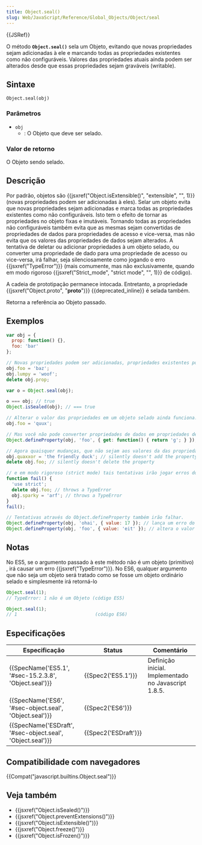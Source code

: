 ```yaml
---
title: Object.seal()
slug: Web/JavaScript/Reference/Global_Objects/Object/seal
---
```

{{JSRef}}

O método **`Object.seal()`** sela um Objeto, evitando que novas propriedades sejam adicionadas à ele e marcando todas as propriedades existentes como não configuráveis. Valores das propriedades atuais ainda podem ser alterados desde que essas propriedades sejam graváveis (writable).

## Sintaxe

```
Object.seal(obj)
```

### Parâmetros

- `obj`
  - : O Objeto que deve ser selado.

### Valor de retorno

O Objeto sendo selado.

## Descrição

Por padrão, objetos são {{jsxref("Object.isExtensible()", "extensible", "", 1)}} (novas propriedades podem ser adicionadas à eles). Selar um objeto evita que novas propriedades sejam adicionadas e marca todas as propriedades existentes como não configuráveis. Isto tem o efeito de tornar as propriedades no objeto fixas e imutáveis. Tornando todas as propriedades não configuráveis também evita que as mesmas sejam convertidas de propriedades de dados para propriedades de acesso e vice-versa, mas não evita que os valores das propriedades de dados sejam alterados. A tentativa de deletar ou adicionar propriedades à um objeto selado, ou converter uma propriedade de dado para uma propriedade de acesso ou vice-versa, irá falhar, seja silenciosamente como jogando o erro {{jsxref("TypeError")}} (mais comumente, mas não exclusivamente, quando em modo rigoroso {{jsxref("Strict_mode", "strict mode", "", 1)}} de código).

A cadeia de prototipação permanece intocada. Entretanto, a propriedade {{jsxref("Object.proto", "__proto__")}} {{deprecated_inline}} é selada também.

Retorna a referência ao Objeto passado.

## Exemplos

```js
var obj = {
  prop: function() {},
  foo: 'bar'
};

// Novas propriedades podem ser adicionadas, propriedades existentes podem ser alteradas ou removidas.
obj.foo = 'baz';
obj.lumpy = 'woof';
delete obj.prop;

var o = Object.seal(obj);

o === obj; // true
Object.isSealed(obj); // === true

// Alterar o valor das propriedades em um objeto selado ainda funciona.
obj.foo = 'quux';

// Mas você não pode converter propriedades de dados em propriedades de acesso, e vice-versa.
Object.defineProperty(obj, 'foo', { get: function() { return 'g'; } }); // throws a TypeError

// Agora quaisquer mudanças, que não sejam aos valores da das propriedades, irão falhar.
obj.quaxxor = 'the friendly duck'; // silently doesn't add the property
delete obj.foo; // silently doesn't delete the property

// e em modo rigoroso (strict mode) tais tentativas irão jogar erros do tipo TypeErrors.
function fail() {
  'use strict';
  delete obj.foo; // throws a TypeError
  obj.sparky = 'arf'; // throws a TypeError
}
fail();

// Tentativas através do Object.defineProperty também irão falhar.
Object.defineProperty(obj, 'ohai', { value: 17 }); // lança um erro do tipo TypeError
Object.defineProperty(obj, 'foo', { value: 'eit' }); // altera o valor da propriedade existente
```

## Notas

No ES5, se o argumento passado à este método não é um objeto (primitivo) , irá causar um erro {{jsxref("TypeError")}}. No ES6, qualquer argumento que não seja um objeto será tratado como se fosse um objeto ordinário selado e simplesmente irá retorná-lo

```js
Object.seal(1);
// TypeError: 1 não é um Objeto (código ES5)

Object.seal(1);
// 1                             (código ES6)
```

## Especificações

| Especificação                                                                | Status                       | Comentário                                           |
| ---------------------------------------------------------------------------- | ---------------------------- | ---------------------------------------------------- |
| {{SpecName('ES5.1', '#sec-15.2.3.8', 'Object.seal')}}     | {{Spec2('ES5.1')}}     | Definição inicial. Implementado no Javascript 1.8.5. |
| {{SpecName('ES6', '#sec-object.seal', 'Object.seal')}}     | {{Spec2('ES6')}}         |                                                      |
| {{SpecName('ESDraft', '#sec-object.seal', 'Object.seal')}} | {{Spec2('ESDraft')}} |                                                      |

## Compatibilidade com navegadores

{{Compat("javascript.builtins.Object.seal")}}

## Veja também

- {{jsxref("Object.isSealed()")}}
- {{jsxref("Object.preventExtensions()")}}
- {{jsxref("Object.isExtensible()")}}
- {{jsxref("Object.freeze()")}}
- {{jsxref("Object.isFrozen()")}}
